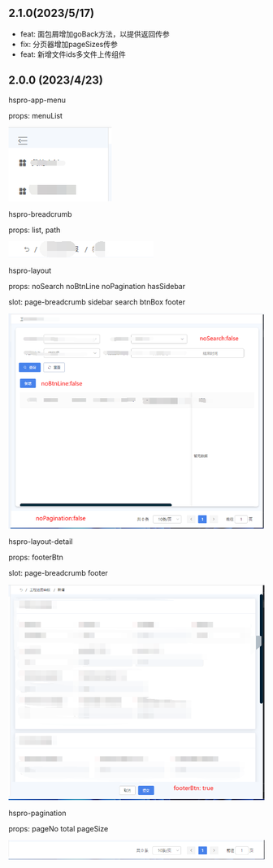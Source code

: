 ## 2.1.0(2023/5/17)

- feat: 面包屑增加goBack方法，以提供返回传参
- fix: 分页器增加pageSizes传参
- feat: 新增文件ids多文件上传组件

## 2.0.0 (2023/4/23)

hspro-app-menu

props: menuList

![1682212587780](image/readme/1682212587780.png)

hspro-breadcrumb

props: list, path

![1682212605858](image/readme/1682212605858.png)

hspro-layout

props:  noSearch noBtnLine noPagination hasSidebar

slot: page-breadcrumb sidebar search btnBox footer

![1682213027417](image/readme/1682213027417.png)

hspro-layout-detail

props:  footerBtn

slot: page-breadcrumb footer

![1682212746859](image/readme/1682212746859.png)

hspro-pagination

props:  pageNo total pageSize

![1682212968200](image/readme/1682212968200.png)
